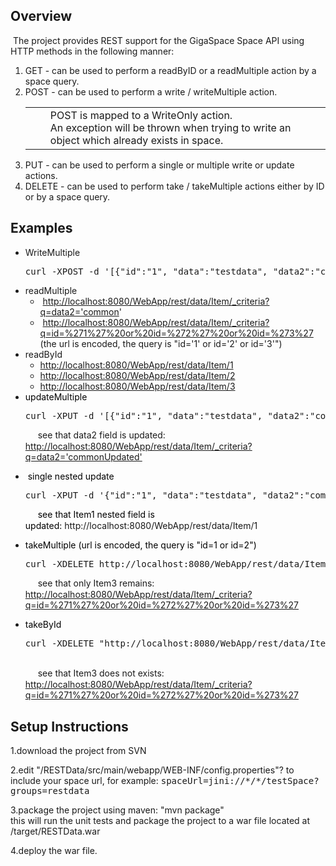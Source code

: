 <h2></a>Overview</h2>

<p>&nbsp;The project provides REST support for the GigaSpace Space API using HTTP methods in the following manner:</p>
<ol>
  <li>GET - can be used to perform a readByID or a readMultiple action by a space query.</li>
	<li>POST - can be used to perform a write / writeMultiple action.
<div class='panelMacro'><table class='warningMacro'><colgroup><col width='24'><col></colgroup><tr><td valign='top'><img src="/images/icons/emoticons/forbidden.gif" width="16" height="16" align="absmiddle" alt="" border="0"></td><td>POST is mapped to a WriteOnly action.<br/>
An exception will be thrown when trying to write an object which already exists in space.</td></tr></table></div></li>
	<li>PUT - can be used to perform a single or multiple write or update actions.</li>
	<li>DELETE - can be used to perform take / takeMultiple actions either by ID or by a space query.</li>
</ol>


<h2><a name="ProjectDocumentation-Examples"></a>Examples</h2>

<ul>
	<li>WriteMultiple
<br clear="all" />
<div class="preformatted panel" style="border-width: 1px;"><div class="preformattedContent panelContent">
<pre>curl -XPOST -d '[{"id":"1", "data":"testdata", "data2":"common", "nestedData" : {"nestedKey1":"nestedValue1"}}, {"id":"2", "data":"testdata2", "data2":"common", "nestedData" : {"nestedKey2":"nestedValue2"}}, {"id":"3", "data":"testdata3", "data2":"common", "nestedData" : {"nestedKey3":"nestedValue3"}}]' http://localhost:8080/WebApp/rest/data/Item
</pre>
</div></div></li>
	<li>readMultiple
	<ul>
		<li>&nbsp;<a href="http://localhost:8080/WebApp/rest/data/Item/_criteria?q=data2='common" rel="nofollow">http://localhost:8080/WebApp/rest/data/Item/_criteria?q=data2='common</a>'</li>
		<li>&nbsp;<a href="http://localhost:8080/WebApp/rest/data/Item/_criteria?q=id=%271%27%20or%20id=%272%27%20or%20id=%273%27" rel="nofollow">http://localhost:8080/WebApp/rest/data/Item/_criteria?q=id=%271%27%20or%20id=%272%27%20or%20id=%273%27</a> (the url is encoded, the query is "id='1' or id='2' or id='3'")</li>
	</ul>
	</li>
	<li><font color="">readById</font><br clear="all" />
	<ul>
		<li><a href="http://localhost:8080/WebApp/rest/data/Item/1" rel="nofollow">http://localhost:8080/WebApp/rest/data/Item/1</a></li>
		<li><a href="http://localhost:8080/WebApp/rest/data/Item/2" rel="nofollow">http://localhost:8080/WebApp/rest/data/Item/2</a></li>
		<li><a href="http://localhost:8080/WebApp/rest/data/Item/3" rel="nofollow">http://localhost:8080/WebApp/rest/data/Item/3</a></li>
	</ul>
	</li>
	<li><font color="#000000">updateMultiple</font><div class="preformatted panel" style="border-width: 1px;"><div class="preformattedContent panelContent">
<pre>curl -XPUT -d '[{"id":"1", "data":"testdata", "data2":"commonUpdated", "nestedData" : {"nestedKey1":"nestedValue1"}}, {"id":"2", "data":"testdata2", "data2":"commonUpdated", "nestedData" : {"nestedKey2":"nestedValue2"}}, {"id":"3", "data":"testdata3", "data2":"commonUpdated", "nestedData" : {"nestedKey3":"nestedValue3"}}]' http://localhost:8080/WebApp/rest/data/Item
</pre>
</div></div><img class="emoticon" src="/images/icons/emoticons/check.gif" height="16" width="16" align="absmiddle" alt="" border="0"/> see that data2 field is updated: <a href="http://localhost:8080/WebApp/rest/data/Item/_criteria?q=data2='commonUpdated'" rel="nofollow">http://localhost:8080/WebApp/rest/data/Item/_criteria?q=data2='commonUpdated'</a></li>
</ul>


<ul>
	<li>&nbsp;<font color="#000000">single nested update</font><div class="preformatted panel" style="border-width: 1px;"><div class="preformattedContent panelContent">
<pre>curl -XPUT -d '{"id":"1", "data":"testdata", "data2":"commonUpdated", "nestedData" : {"nestedKey1":"nestedValue1Updated"}}' http://localhost:8080/WebApp/rest/data/Item
</pre>
</div></div><img class="emoticon" src="/images/icons/emoticons/check.gif" height="16" width="16" align="absmiddle" alt="" border="0"/> <font color="#000000">see that Item1 nested field is updated:</font><font color="#000000">&nbsp;</font>http://localhost:8080/WebApp/rest/data/Item/1</li>
</ul>


<ul>
	<li><font color="#000000">takeMultiple (url is encoded, the query is "id=1 or id=2")</font><div class="preformatted panel" style="border-width: 1px;"><div class="preformattedContent panelContent">
<pre>curl -XDELETE http://localhost:8080/WebApp/rest/data/Item/_criteria?q=id=%271%27%20or%20id=%272%27
</pre>
</div></div><img class="emoticon" src="/images/icons/emoticons/check.gif" height="16" width="16" align="absmiddle" alt="" border="0"/> see that only Item3 remains: <a href="http://localhost:8080/WebApp/rest/data/Item/_criteria?q=id=%271%27%20or%20id=%272%27%20or%20id=%273%27" rel="nofollow">http://localhost:8080/WebApp/rest/data/Item/_criteria?q=id=%271%27%20or%20id=%272%27%20or%20id=%273%27</a></li>
</ul>


<ul>
	<li><font color="#000000">takeById</font><div class="preformatted panel" style="border-width: 1px;"><div class="preformattedContent panelContent">
<pre>curl -XDELETE "http://localhost:8080/WebApp/rest/data/Item/3"
</pre>
</div></div><br/>
<img class="emoticon" src="/images/icons/emoticons/check.gif" height="16" width="16" align="absmiddle" alt="" border="0"/> see that Item3 does not exists: <a href="http://localhost:8080/WebApp/rest/data/Item/_criteria?q=id=%271%27%20or%20id=%272%27%20or%20id=%273%27" rel="nofollow">http://localhost:8080/WebApp/rest/data/Item/_criteria?q=id=%271%27%20or%20id=%272%27%20or%20id=%273%27</a></li>
</ul>


<h2><a name="ProjectDocumentation-SetupInstructions"></a>Setup Instructions</h2>

<p>1.download the project from SVN</p>

<p>2.edit "/RESTData/src/main/webapp/WEB-INF/config.properties"? to include your space url, for example: <tt>spaceUrl=jini://&#42;/&#42;/testSpace?groups=restdata</tt></p>

<p>3.package the project using maven: "mvn package"<br/>
this will run the unit tests and package the project to a war file located at /target/RESTData.war</p>

<p>4.deploy the war file. </p>
